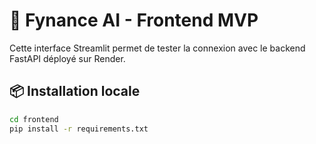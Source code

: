 # 🧠 Fynance AI - Frontend MVP

Cette interface Streamlit permet de tester la connexion avec le backend FastAPI déployé sur Render.

## 📦 Installation locale

```bash
cd frontend
pip install -r requirements.txt
